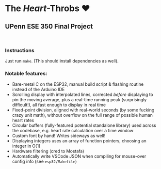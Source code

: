 # The _Heart_-Throbs ❤️
## UPenn ESE 350 Final Project

&nbsp;

### Instructions
Just run `make`. (This should install dependencies as well).

### Notable features:
- Bare-metal C on the ESP32, manual build script & flashing routine instead of the Arduino IDE
- Scrolling display with interpolated lines, corrected _before_ displaying to pin the moving average, plus a real-time running peak (surprisingly difficult!), all fast enough to display in real time
- Fixed-point division, aligned with real-world seconds (by some fucking crazy unit math), without overflow on the full range of possible human heart rates
- Circular buffers (fully-featured potential standalone library) used across the codebase, e.g. heart rate calculation over a time window
- Custom font by hand! Writes sideways as well!
- Displaying integers uses an array of function pointers, choosing an integer in O(1)
- Hardware filtering (cred to Mostafa)
- Automatically write VSCode JSON when compiling for mouse-over config info (see `esp32/Makefile`)
